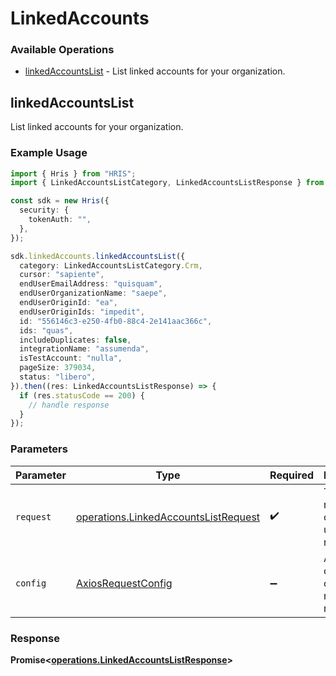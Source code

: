 # LinkedAccounts

### Available Operations

* [linkedAccountsList](#linkedaccountslist) - List linked accounts for your organization.

## linkedAccountsList

List linked accounts for your organization.

### Example Usage

```typescript
import { Hris } from "HRIS";
import { LinkedAccountsListCategory, LinkedAccountsListResponse } from "HRIS/dist/sdk/models/operations";

const sdk = new Hris({
  security: {
    tokenAuth: "",
  },
});

sdk.linkedAccounts.linkedAccountsList({
  category: LinkedAccountsListCategory.Crm,
  cursor: "sapiente",
  endUserEmailAddress: "quisquam",
  endUserOrganizationName: "saepe",
  endUserOriginId: "ea",
  endUserOriginIds: "impedit",
  id: "556146c3-e250-4fb0-88c4-2e141aac366c",
  ids: "quas",
  includeDuplicates: false,
  integrationName: "assumenda",
  isTestAccount: "nulla",
  pageSize: 379034,
  status: "libero",
}).then((res: LinkedAccountsListResponse) => {
  if (res.statusCode == 200) {
    // handle response
  }
});
```

### Parameters

| Parameter                                                                                    | Type                                                                                         | Required                                                                                     | Description                                                                                  |
| -------------------------------------------------------------------------------------------- | -------------------------------------------------------------------------------------------- | -------------------------------------------------------------------------------------------- | -------------------------------------------------------------------------------------------- |
| `request`                                                                                    | [operations.LinkedAccountsListRequest](../../models/operations/linkedaccountslistrequest.md) | :heavy_check_mark:                                                                           | The request object to use for the request.                                                   |
| `config`                                                                                     | [AxiosRequestConfig](https://axios-http.com/docs/req_config)                                 | :heavy_minus_sign:                                                                           | Available config options for making requests.                                                |


### Response

**Promise<[operations.LinkedAccountsListResponse](../../models/operations/linkedaccountslistresponse.md)>**

